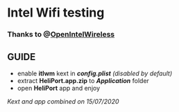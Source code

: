 # Intel Wifi testing
### Thanks to @[OpenIntelWireless](https://github.com/OpenIntelWireless)

## GUIDE
- enable **itlwm** kext in ***config.plist*** *(disabled by default)*
- extract **HeliPort.app.zip** to ***Application*** folder
- open **HeliPort** app and enjoy

*Kext and app combined on 15/07/2020*
